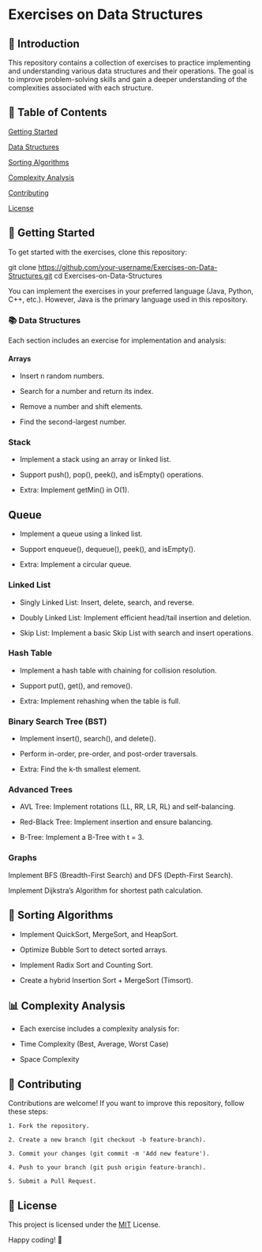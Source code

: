 <a id="readme-top"></a>

# Exercises on Data Structures

## 📌 Introduction

This repository contains a collection of exercises to practice implementing and understanding various data structures and their operations. The goal is to improve problem-solving skills and gain a deeper understanding of the complexities associated with each structure.

## 📂 Table of Contents
[Getting Started](#getting-started)

[Data Structures](#data-structure)

[Sorting Algorithms](#sorting-algorithms)

[Complexity Analysis](#complexity-analysis)

[Contributing](#contributing)

[License](#license)

## 🚀 Getting Started

To get started with the exercises, clone this repository:

git clone https://github.com/your-username/Exercises-on-Data-Structures.git
cd Exercises-on-Data-Structures

You can implement the exercises in your preferred language (Java, Python, C++, etc.). However, Java is the primary language used in this repository.

### 📚 Data Structures

Each section includes an exercise for implementation and analysis:

#### Arrays

* Insert n random numbers.

* Search for a number and return its index.

* Remove a number and shift elements.

* Find the second-largest number.

### Stack

* Implement a stack using an array or linked list.

* Support push(), pop(), peek(), and isEmpty() operations.

* Extra: Implement getMin() in O(1).

## Queue

* Implement a queue using a linked list.

* Support enqueue(), dequeue(), peek(), and isEmpty().

* Extra: Implement a circular queue.

### Linked List

* Singly Linked List: Insert, delete, search, and reverse.

* Doubly Linked List: Implement efficient head/tail insertion and deletion.

* Skip List: Implement a basic Skip List with search and insert operations.

### Hash Table

* Implement a hash table with chaining for collision resolution.

* Support put(), get(), and remove().

* Extra: Implement rehashing when the table is full.

### Binary Search Tree (BST)

* Implement insert(), search(), and delete().

* Perform in-order, pre-order, and post-order traversals.

* Extra: Find the k-th smallest element.

### Advanced Trees

* AVL Tree: Implement rotations (LL, RR, LR, RL) and self-balancing.

* Red-Black Tree: Implement insertion and ensure balancing.

* B-Tree: Implement a B-Tree with t = 3.

### Graphs

Implement BFS (Breadth-First Search) and DFS (Depth-First Search).

Implement Dijkstra’s Algorithm for shortest path calculation.

## 🔢 Sorting Algorithms

* Implement QuickSort, MergeSort, and HeapSort.

* Optimize Bubble Sort to detect sorted arrays.

* Implement Radix Sort and Counting Sort.

* Create a hybrid Insertion Sort + MergeSort (Timsort).

## 📊 Complexity Analysis

* Each exercise includes a complexity analysis for:

* Time Complexity (Best, Average, Worst Case)

* Space Complexity

## 🤝 Contributing

Contributions are welcome! If you want to improve this repository, follow these steps:

    1. Fork the repository.

    2. Create a new branch (git checkout -b feature-branch).

    3. Commit your changes (git commit -m 'Add new feature').

    4. Push to your branch (git push origin feature-branch).

    5. Submit a Pull Request.

## 📜 License

This project is licensed under the [MIT](https://choosealicense.com/licenses/mit/) License.

Happy coding! 🚀


